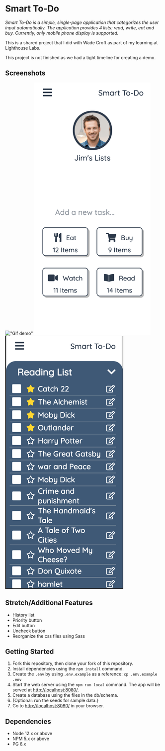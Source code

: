# Smart To-Do


*Smart To-Do is a simple, single-page application that categorizes the user input automatically.*
*The application provides 4 lists: read, write, eat and buy. Currently, only mobile phone display is supported.*

This is a shared project that I did with Wade Croft as part of my learning at Lighthouse Labs.

This project is not finished as we had a tight timeline for creating a demo.

## Screenshots

!["Gif demo"](https://github.com/Avivitw/todolist/blob/master/docs/to-do-list.gif?raw=true)
!["Main page"](https://github.com/Avivitw/todolist/blob/master/docs/Screen%20Shot%202021-06-04%20at%2012.08.43%20PM.png?raw=true)
!["List - open state"](https://github.com/Avivitw/todolist/blob/master/docs/Screen%20Shot%202021-06-04%20at%2012.22.24%20PM.png?raw=true)

## Stretch/Additional Features
- History list
- Priority button
- Edit button
- Uncheck button
- Reorganize the css files using Sass


## Getting Started

1. Fork this repository, then clone your fork of this repository.
2. Install dependencies using the `npm install` command.
3. Create the `.env` by using `.env.example` as a reference: `cp .env.example .env`
4. Start the web server using the `npm run local` command. The app will be served at <http://localhost:8080/>.
5. Create a database using the files in the db/schema.
6. {Optional: run the seeds for sample data.}
7. Go to <http://localhost:8080/> in your browser.



## Dependencies

- Node 12.x or above
- NPM 5.x or above
- PG 6.x
